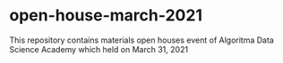 # open-house-march-2021
This repository contains materials open houses event of Algoritma Data Science Academy which held on March 31, 2021
